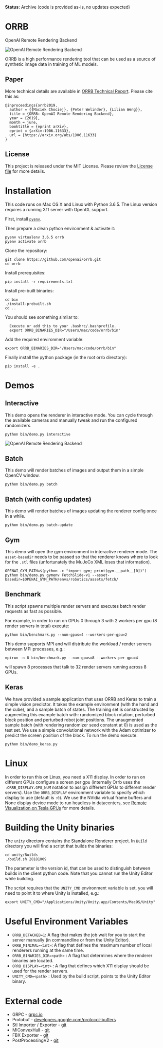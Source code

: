 **Status:** Archive (code is provided as-is, no updates expected)

# ORRB
OpenAI Remote Rendering Backend

![OpenAI Remote Rendering Backend](/docs/orrb.png?raw=true "Orrb")

ORRB is a high performance rendering tool that can be used as a source of synthetic image data in training of ML models.

## Paper
More technical details are available in [ORRB Technical Report](https://arxiv.org/abs/1906.11633). Please cite this as:
```
@inproceedings{orrb2019,
  author = {{Maciek Chociej}, {Peter Welinder}, {Lilian Weng}},
  title = {ORRB: OpenAI Remote Rendering Backend},
  year = {2019},
  month = june,
  booktitle = {eprint arXiv},
  eprint = {arXiv:1906.11633},
  url = {https://arxiv.org/abs/1906.11633}
}
```

## License
This project is released under the MIT License. Please review the [License file](LICENSE.md) for more details.

# Installation

This code runs on Mac OS X and Linux with Python 3.6.5.  The Linux version requires a running X11 server with OpenGL support.

First, install [`pyenv`](https://github.com/pyenv/pyenv#installation).

Then prepare a clean python environment & activate it:

```
pyenv virtualenv 3.6.5 orrb
pyenv activate orrb
```

Clone the repository:

```
git clone https://github.com/openai/orrb.git
cd orrb
```

Install prerequisites:

```
pip install -r requirements.txt
```

Install pre-built binaries:

```
cd bin
./install-prebuilt.sh
cd ..
```

You should see something similar to:

```
  Execute or add this to your .bashrc/.bashprofile.
  export ORRB_BINARIES_DIR="/Users/mac/code/orrb/bin"
```

Add the required environment variable:

```
export ORRB_BINARIES_DIR="/Users/mac/code/orrb/bin"
```

Finally install the python package (in the root orrb directory):

```
pip install -e .
```

# Demos

## Interactive

This demo opens the renderer in interactive mode. You can cycle through the available cameras and manually tweak and run the configured randomizers.

```
python bin/demo.py interactive
```

![OpenAI Remote Rendering Backend](/docs/interactive.png?raw=true "Orrb")

## Batch

This demo will render batches of images and output them in a simple OpenCV window.

```
python bin/demo.py batch
```

## Batch (with config updates)

This demo will render batches of images updating the renderer config once in a while.

```
python bin/demo.py batch-update
```

## Gym

This demo will open the gym environment in interactive renderer mode. The `asset-basedir` needs to be passed so that the renderer knows where to look for the `.stl` files (unfortunately the MuJoCo XML loses that information).

```
OPENAI_GYM_PATH=$(python -c "import gym; print(gym.__path__[0])")
python bin/demo.py gymenv FetchSlide-v1 --asset-basedir=$OPENAI_GYM_PATH/envs/robotics/assets/fetch/
```

## Benchmark

This script spawns multiple render servers and executes batch render requests as fast as possible.

For example, in order to run on GPUs 0 through 3 with 2 workers per gpu (8 render servers in total) execute:

```
python bin/benchmark.py --num-gpus=4 --workers-per-gpu=2
```

This demo supports MPI and will distribute the workload / render servers between MPI processes, e.g.:

```
mpirun -n 8 bin/benchmark.py --num-gpus=8 --workers-per-gpu=4
```

will spawn 8 processes that talk to 32 render servers running across 8 GPUs.

## Keras

We have provided a sample application that uses ORRB and Keras to train a simple vision predictor. It takes the example environment (with the hand and the cube), and a sample batch of states. The training set is constructed
by augmenting this example batch with: randomized block rotation, perturbed block position and perturbed robot joint positions. The unaugmented sample batch (with rendering randomizer seed constant at 0) is used as the test set.
We use a simple convolutional network with the Adam optimizer to predict the screen position of the block. To run the demo execute:

```
python bin/demo_keras.py
```

# Linux

In order to run this on Linux, you need a X11 display. In order to run on different GPUs configure a screen per gpu (internally Orrb uses the `:ORRB_DISPLAY.GPU_NUM` notation to assign different GPUs to different render servers).
Use the `ORRB_DISPLAY` environment variable to specify which display to use (default is `:0`). We use the NVidia virtual frame buffers and None display device mode to run headless in datacenters, see [Remote Visualization on Tesla GPUs](https://www.nvidia.com/content/dam/en-zz/Solutions/Data-Center/tesla-product-literature/remote-viz-tesla-gpus.pdf) for more details.

# Building the Unity binaries

The `unity` directory contains the Standalone Renderer project. In `Build` directory you will find a script that builds the binaries:

```
cd unity/Builds
./build.sh 20181009
```

The parameter is the version id, that can be used to distinguish between builds in the client python code. Note that you cannot run the Unity Editor while building.

The script requires that the `UNITY_CMD` environment variable is set, you will need to point it to where Unity is installed, e.g.:

```
export UNITY_CMD="/Applications/Unity/Unity.app/Contents/MacOS/Unity"
```

# Useful Environment Variables

- `ORRB_DETACHED=1`: A flag that makes the job wait for you to start the server manually (in commandline or from the Unity Editor).
- `ORRB_MINIMAL=<int>`: A flag that defines the maximum number of local renderers running at the same time.
- `ORRB_BINARIES_DIR=<path>` : A flag that determines where the renderer binaries are located.
- `ORRB_DISPLAY=<int>` : A flag that defines which X11 display should be used for the render servers.
- `UNITY_CMD=<path>` : Used by the build script, points to the Unity Editor binary.

# External code

- GRPC - [grpc.io](https://grpc.io/)
- Protobuf - [developers.google.com/protocol-buffers](https://developers.google.com/protocol-buffers/)
- Stl Importer / Exporter - [git](https://github.com/karl-/pb_Stl)
- MIConvexHull - [git](https://designengrlab.github.io/MIConvexHull/)
- FBX Exporter - [git](https://github.com/KellanHiggins/UnityFBXExporter)
- PostProcessingV2 - [git](https://github.com/Unity-Technologies/PostProcessing)
